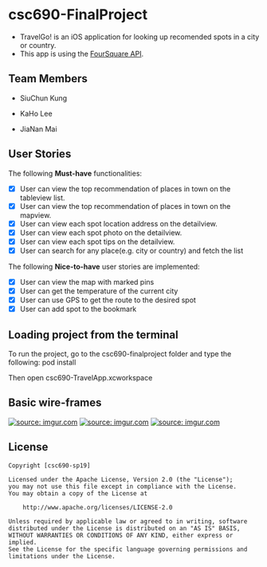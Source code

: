 # csc690-FinalProject

* TravelGo! is an iOS application for looking up recomended spots in a city or country.
* This app is using the [FourSquare API](https://developer.foursquare.com).

## Team Members

- SiuChun Kung

- KaHo Lee

- JiaNan Mai

## User Stories

The following **Must-have** functionalities:

* [x] User can view the top recommendation of places in town on the tableview list. 
* [x] User can view the top recommendation of places in town on the mapview. 
* [x] User can view each spot location address on the detailview. 
* [x] User can view each spot photo on the detailview. 
* [x] User can view each spot tips on the detailview.
* [x] User can search for any place(e.g. city or country) and fetch the list

The following **Nice-to-have** user stories are implemented:
* [x] User can view the map with marked pins
* [x] User can get the temperature of the current city
* [x] User can use GPS to get the route to the desired spot
* [x] User can add spot to the bookmark

## Loading project from the terminal
To run the project, go to the csc690-finalproject folder and type the following: pod install 

Then open csc690-TravelApp.xcworkspace

## Basic wire-frames



<a href="https://imgur.com/Pn1BCdg"><img src="https://i.imgur.com/Pn1BCdg.png" title="source: imgur.com" /></a>
<a href="https://imgur.com/Pn1BCdg"><img src="https://i.imgur.com/7OzoTSp.png" title="source: imgur.com" /></a>
<a href="https://imgur.com/Pn1BCdg"><img src="https://i.imgur.com/dBTnw7y.png" title="source: imgur.com" /></a>


## License

    Copyright [csc690-sp19] 

    Licensed under the Apache License, Version 2.0 (the "License");
    you may not use this file except in compliance with the License.
    You may obtain a copy of the License at

        http://www.apache.org/licenses/LICENSE-2.0

    Unless required by applicable law or agreed to in writing, software
    distributed under the License is distributed on an "AS IS" BASIS,
    WITHOUT WARRANTIES OR CONDITIONS OF ANY KIND, either express or implied.
    See the License for the specific language governing permissions and
    limitations under the License.
